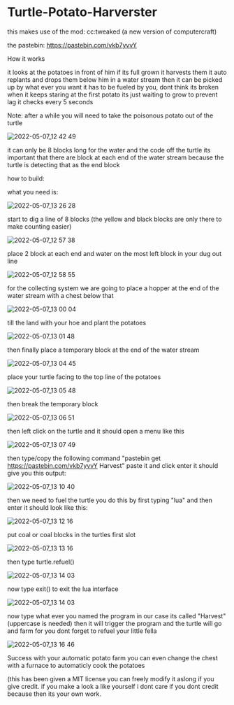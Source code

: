 # Turtle-Potato-Harverster
this makes use of the mod: cc:tweaked (a new version of computercraft)

the pastebin: https://pastebin.com/vkb7yvvY

How it works

it looks at the potatoes in front of him if its full grown it harvests them it auto replants and drops them below him in a water stream then it can be picked up by what ever you want it has to be fueled by you, dont think its broken when it keeps staring at the first potato its just waiting to grow to prevent lag it checks every 5 seconds

Note: after a while you will need to take the poisonous potato out of the turtle 

![2022-05-07_12 42 49](https://user-images.githubusercontent.com/87944197/167250893-845a75cf-0152-44be-8385-802f447f21bf.png)

it can only be 8 blocks long for the water and the code off the turtle
its important that there are block at each end of the water stream because the turtle is detecting that as the end block

how to build:

what you need is:

![2022-05-07_13 26 28](https://user-images.githubusercontent.com/87944197/167252222-6735e360-7c28-4c08-bfb9-ded420666b30.png)

start to dig a line of 8 blocks (the yellow and black blocks are only there to make counting easier)

![2022-05-07_12 57 38](https://user-images.githubusercontent.com/87944197/167251316-b7823ad2-b77d-4b29-81be-8f088eb4a8b3.png)

place 2 block at each end and water on the most left block in your dug out line

![2022-05-07_12 58 55](https://user-images.githubusercontent.com/87944197/167251364-4724f0c9-a5f3-43d7-b8fc-bce6eb08b480.png)

for the collecting system we are going to place a hopper at the end of the water stream with a chest below that

![2022-05-07_13 00 04](https://user-images.githubusercontent.com/87944197/167251418-db73bba6-8f0e-4df6-8c1c-3c45203a5fa4.png)

till the land with your hoe and plant the potatoes

![2022-05-07_13 01 48](https://user-images.githubusercontent.com/87944197/167251472-c99284a1-d4b3-4543-b99a-ce04f2e3d988.png)

then finally place a temporary block at the end of the water stream

![2022-05-07_13 04 45](https://user-images.githubusercontent.com/87944197/167251545-0d312ed4-a768-4fdd-bf76-54b1c1e40d71.png)

place your turtle facing to the top line of the potatoes

![2022-05-07_13 05 48](https://user-images.githubusercontent.com/87944197/167251588-e3fff33d-3d95-46e9-87da-c09f74c9087b.png)

then break the temporary block

![2022-05-07_13 06 51](https://user-images.githubusercontent.com/87944197/167251638-50cdb6dc-27f5-49b4-a1d4-bc3a120d1223.png)

then left click on the turtle and it should open a menu like this

![2022-05-07_13 07 49](https://user-images.githubusercontent.com/87944197/167251661-82c499ff-ef57-4e34-a20c-0aa7c8ea2f70.png)

then type/copy the following command "pastebin get https://pastebin.com/vkb7yvvY Harvest" paste it and click enter it should give you this output:

![2022-05-07_13 10 40](https://user-images.githubusercontent.com/87944197/167251776-9a6c736c-38f5-4b9a-812a-97a5f7a6ecef.png)

then we need to fuel the turtle you do this by first typing "lua" and then enter it should look like this:

![2022-05-07_13 12 16](https://user-images.githubusercontent.com/87944197/167251826-a0edb517-8d27-45a9-93d7-a1f4098a0783.png)

put coal or coal blocks in the turtles first slot

![2022-05-07_13 13 16](https://user-images.githubusercontent.com/87944197/167251854-e573a026-49cf-4acf-852a-9a94e40762f3.png)

then type turtle.refuel()

![2022-05-07_13 14 03](https://user-images.githubusercontent.com/87944197/167251886-c3e1e2aa-fdaf-41c3-8a47-a03b8c5f2922.png)

now type exit() to exit the lua interface

![2022-05-07_13 14 03](https://user-images.githubusercontent.com/87944197/167251911-96f21073-1719-44b9-8541-1b94f796db97.png)

now type what ever you named the program in our case its called "Harvest" (uppercase is needed) then it will trigger the program and the turtle will go and farm for you dont forget to refuel your little fella

![2022-05-07_13 16 46](https://user-images.githubusercontent.com/87944197/167251967-0cbf2159-8690-4e9f-9427-ae9d7092032e.png)

Success with your automatic potato farm you can even change the chest with a furnace to automaticly cook the potatoes

(this has been given a MIT license you can freely modify it aslong if you give credit. if you make a look a like yourself i dont care if you dont credit because then its your own work.
